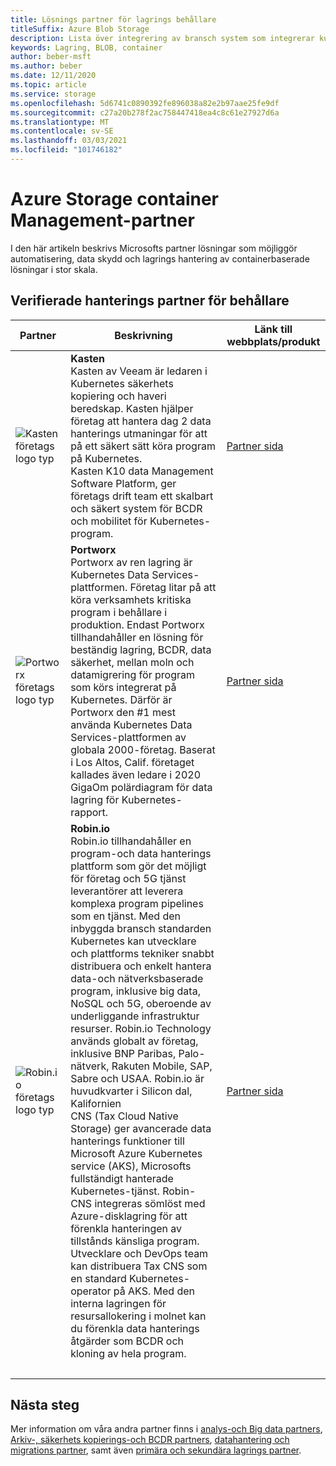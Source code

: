 ```yaml
---
title: Lösnings partner för lagrings behållare
titleSuffix: Azure Blob Storage
description: Lista över integrering av bransch system som integrerar kund lösningar för behållare med Azure Storage
keywords: Lagring, BLOB, container
author: beber-msft
ms.author: beber
ms.date: 12/11/2020
ms.topic: article
ms.service: storage
ms.openlocfilehash: 5d6741c0890392fe896038a82e2b97aae25fe9df
ms.sourcegitcommit: c27a20b278f2ac758447418ea4c8c61e27927d6a
ms.translationtype: MT
ms.contentlocale: sv-SE
ms.lasthandoff: 03/03/2021
ms.locfileid: "101746182"
---
```

# <a name="azure-storage-container-management-partners"></a>Azure Storage container Management-partner

I den här artikeln beskrivs Microsofts partner lösningar som möjliggör automatisering, data skydd och lagrings hantering av containerbaserade lösningar i stor skala.

## <a name="verified-container-management-partners"></a>Verifierade hanterings partner för behållare
| Partner | Beskrivning | Länk till webbplats/produkt |
| ------- | ----------- | -------------------- |
| ![Kasten företags logo typ](./media/kasten-logo.png) |**Kasten**<br>Kasten av Veeam är ledaren i Kubernetes säkerhets kopiering och haveri beredskap. Kasten hjälper företag att hantera dag 2 data hanterings utmaningar för att på ett säkert sätt köra program på Kubernetes.<br>Kasten K10 data Management Software Platform, ger företags drift team ett skalbart och säkert system för BCDR och mobilitet för Kubernetes-program.|[Partner sida](https://docs.kasten.io/latest/install/azure/azure.html)|
| ![Portworx företags logo typ](./media/portworx-logo.png) |**Portworx**<br>Portworx av ren lagring är Kubernetes Data Services-plattformen. Företag litar på att köra verksamhets kritiska program i behållare i produktion. Endast Portworx tillhandahåller en lösning för beständig lagring, BCDR, data säkerhet, mellan moln och datamigrering för program som körs integrerat på Kubernetes. Därför är Portworx den #1 mest använda Kubernetes Data Services-plattformen av globala 2000-företag. Baserat i Los Altos, Calif. företaget kallades även ledare i 2020 GigaOm polärdiagram för data lagring för Kubernetes-rapport. |[Partner sida](https://portworx.com/azure/)|
| ![<n/>Robin.io företags logo typ](./media/robin-logo.png) |**<n/>Robin.io**<br><n/>Robin.io tillhandahåller en program-och data hanterings plattform som gör det möjligt för företag och 5G tjänst leverantörer att leverera komplexa program pipelines som en tjänst. Med den inbyggda bransch standarden Kubernetes kan utvecklare och plattforms tekniker snabbt distribuera och enkelt hantera data-och nätverksbaserade program, inklusive big data, NoSQL och 5G, oberoende av underliggande infrastruktur resurser. <n/>Robin.io Technology används globalt av företag, inklusive BNP Paribas, Palo-nätverk, Rakuten Mobile, SAP, Sabre och USAA. <n/>Robin.io är huvudkvarter i Silicon dal, Kalifornien <br> CNS (Tax Cloud Native Storage) ger avancerade data hanterings funktioner till Microsoft Azure Kubernetes service (AKS), Microsofts fullständigt hanterade Kubernetes-tjänst. Robin-CNS integreras sömlöst med Azure-disklagring för att förenkla hanteringen av tillstånds känsliga program. Utvecklare och DevOps team kan distribuera Tax CNS som en standard Kubernetes-operator på AKS. Med den interna lagringen för resursallokering i molnet kan du förenkla data hanterings åtgärder som BCDR och kloning av hela program. |[Partner sida](https://robin.io/robin-cloud-native-storage-for-microsoft-aks/)|<br>|
|<br>|

## <a name="next-steps"></a>Nästa steg
Mer information om våra andra partner finns i [analys-och Big data partners](..\analytics\partner-overview.md), [Arkiv-, säkerhets kopierings-och BCDR partners](..\backup-archive-disaster-recovery\partner-overview.md), [datahantering och migrations partner](..\data-management\partner-overview.md), samt även [primära och sekundära lagrings partner](..\primary-secondary-storage\partner-overview.md).



